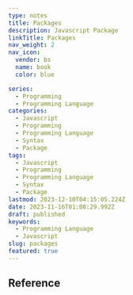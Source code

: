```yaml
---
type: notes
title: Packages
description: Javascript Package
linkTitle: Packages
nav_weight: 2
nav_icon:
  vendor: bs
  name: book
  color: blue

series:
  - Programming
  - Programming Language
categories:
  - Javascript
  - Programming
  - Programming Language
  - Syntax
  - Package
tags:
  - Javascript
  - Programming
  - Programming Language
  - Syntax
  - Package
lastmod: 2023-12-10T04:15:05.224Z
date: 2023-11-16T01:08:29.992Z
draft: published
keywords:
  - Programming Language
  - Javascript
slug: packages
featured: true
---
```


## Reference
